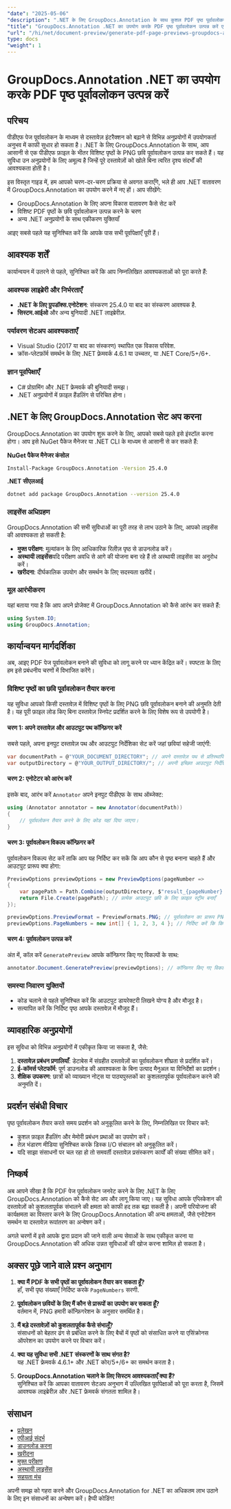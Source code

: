 ```yaml
---
"date": "2025-05-06"
"description": ".NET के लिए GroupDocs.Annotation के साथ कुशल PDF पृष्ठ पूर्वावलोकन बनाने का तरीका जानें। दस्तावेज़ इंटरैक्शन को बेहतर बनाएँ और अपने वर्कफ़्लो को कारगर बनाएँ।"
"title": "GroupDocs.Annotation .NET का उपयोग करके PDF पृष्ठ पूर्वावलोकन उत्पन्न करें एक व्यापक गाइड"
"url": "/hi/net/document-preview/generate-pdf-page-previews-groupdocs-annotation-net/"
type: docs
"weight": 1
---
```


# GroupDocs.Annotation .NET का उपयोग करके PDF पृष्ठ पूर्वावलोकन उत्पन्न करें

## परिचय

पीडीएफ पेज पूर्वावलोकन के माध्यम से दस्तावेज़ इंटरैक्शन को बढ़ाने से विभिन्न अनुप्रयोगों में उपयोगकर्ता अनुभव में काफी सुधार हो सकता है। .NET के लिए GroupDocs.Annotation के साथ, आप आसानी से एक पीडीएफ फ़ाइल के भीतर विशिष्ट पृष्ठों के PNG छवि पूर्वावलोकन उत्पन्न कर सकते हैं। यह सुविधा उन अनुप्रयोगों के लिए अमूल्य है जिन्हें पूरे दस्तावेज़ों को खोले बिना त्वरित दृश्य संदर्भों की आवश्यकता होती है।

इस विस्तृत गाइड में, हम आपको चरण-दर-चरण प्रक्रिया से अवगत कराएँगे, भले ही आप .NET वातावरण में GroupDocs.Annotation का उपयोग करने में नए हों। आप सीखेंगे:
- GroupDocs.Annotation के लिए अपना विकास वातावरण कैसे सेट करें
- विशिष्ट PDF पृष्ठों के छवि पूर्वावलोकन उत्पन्न करने के चरण
- अन्य .NET अनुप्रयोगों के साथ एकीकरण युक्तियाँ

आइए सबसे पहले यह सुनिश्चित करें कि आपके पास सभी पूर्वापेक्षाएँ पूरी हैं।

## आवश्यक शर्तें

कार्यान्वयन में उतरने से पहले, सुनिश्चित करें कि आप निम्नलिखित आवश्यकताओं को पूरा करते हैं:

### आवश्यक लाइब्रेरी और निर्भरताएँ

- **.NET के लिए ग्रुपडॉक्स.एनोटेशन**: संस्करण 25.4.0 या बाद का संस्करण आवश्यक है.
- **सिस्टम.आईओ** और अन्य बुनियादी .NET लाइब्रेरीज़.

### पर्यावरण सेटअप आवश्यकताएँ

- Visual Studio (2017 या बाद का संस्करण) स्थापित एक विकास परिवेश.
- क्रॉस-प्लेटफ़ॉर्म समर्थन के लिए .NET फ़्रेमवर्क 4.6.1 या उच्चतर, या .NET Core/5+/6+.

### ज्ञान पूर्वापेक्षाएँ

- C# प्रोग्रामिंग और .NET फ्रेमवर्क की बुनियादी समझ।
- .NET अनुप्रयोगों में फ़ाइल हैंडलिंग से परिचित होना।

## .NET के लिए GroupDocs.Annotation सेट अप करना

GroupDocs.Annotation का उपयोग शुरू करने के लिए, आपको सबसे पहले इसे इंस्टॉल करना होगा। आप इसे NuGet पैकेज मैनेजर या .NET CLI के माध्यम से आसानी से कर सकते हैं:

**NuGet पैकेज मैनेजर कंसोल**
```bash
Install-Package GroupDocs.Annotation -Version 25.4.0
```

**.NET सीएलआई**
```bash
dotnet add package GroupDocs.Annotation --version 25.4.0
```

### लाइसेंस अधिग्रहण

GroupDocs.Annotation की सभी सुविधाओं का पूरी तरह से लाभ उठाने के लिए, आपको लाइसेंस की आवश्यकता हो सकती है:
- **मुफ्त परीक्षण**: मूल्यांकन के लिए आधिकारिक रिलीज़ पृष्ठ से डाउनलोड करें।
- **अस्थायी लाइसेंस**यदि परीक्षण अवधि से आगे की योजना बना रहे हैं तो अस्थायी लाइसेंस का अनुरोध करें।
- **खरीदना**: दीर्घकालिक उपयोग और समर्थन के लिए सदस्यता खरीदें।

### मूल आरंभीकरण

यहां बताया गया है कि आप अपने प्रोजेक्ट में GroupDocs.Annotation को कैसे आरंभ कर सकते हैं:
```csharp
using System.IO;
using GroupDocs.Annotation;
```

## कार्यान्वयन मार्गदर्शिका

अब, आइए PDF पेज पूर्वावलोकन बनाने की सुविधा को लागू करने पर ध्यान केंद्रित करें। स्पष्टता के लिए हम इसे प्रबंधनीय चरणों में विभाजित करेंगे।

### विशिष्ट पृष्ठों का छवि पूर्वावलोकन तैयार करना

यह सुविधा आपको किसी दस्तावेज़ में विशिष्ट पृष्ठों के लिए PNG छवि पूर्वावलोकन बनाने की अनुमति देती है। यह पूरी फ़ाइल लोड किए बिना दस्तावेज़ स्निपेट प्रदर्शित करने के लिए विशेष रूप से उपयोगी है।

#### चरण 1: अपने दस्तावेज़ और आउटपुट पथ कॉन्फ़िगर करें

सबसे पहले, अपना इनपुट दस्तावेज़ पथ और आउटपुट निर्देशिका सेट करें जहां छवियां सहेजी जाएंगी:
```csharp
var documentPath = @"YOUR_DOCUMENT_DIRECTORY"; // अपने दस्तावेज़ पथ से प्रतिस्थापित करें
var outputDirectory = @"YOUR_OUTPUT_DIRECTORY/"; // अपनी इच्छित आउटपुट निर्देशिका से प्रतिस्थापित करें
```

#### चरण 2: एनोटेटर को आरंभ करें

इसके बाद, आरंभ करें `Annotator` अपने इनपुट पीडीएफ के साथ ऑब्जेक्ट:
```csharp
using (Annotator annotator = new Annotator(documentPath))
{
    // पूर्वावलोकन तैयार करने के लिए कोड यहां दिया जाएगा।
}
```

#### चरण 3: पूर्वावलोकन विकल्प कॉन्फ़िगर करें

पूर्वावलोकन विकल्प सेट करें ताकि आप यह निर्दिष्ट कर सकें कि आप कौन से पृष्ठ बनाना चाहते हैं और आउटपुट प्रारूप क्या होगा:
```csharp
PreviewOptions previewOptions = new PreviewOptions(pageNumber =>
{
    var pagePath = Path.Combine(outputDirectory, $"result_{pageNumber}.png");
    return File.Create(pagePath); // प्रत्येक आउटपुट छवि के लिए फ़ाइल स्ट्रीम बनाएँ
});

previewOptions.PreviewFormat = PreviewFormats.PNG; // पूर्वावलोकन का प्रारूप PNG पर सेट करें.
previewOptions.PageNumbers = new int[] { 1, 2, 3, 4 }; // निर्दिष्ट करें कि किन पृष्ठों के लिए पूर्वावलोकन तैयार करना है.
```

#### चरण 4: पूर्वावलोकन उत्पन्न करें

अंत में, कॉल करें `GeneratePreview` आपके कॉन्फ़िगर किए गए विकल्पों के साथ:
```csharp
annotator.Document.GeneratePreview(previewOptions); // कॉन्फ़िगर किए गए विकल्पों के आधार पर पूर्वावलोकन उत्पन्न करें.
```

### समस्या निवारण युक्तियों

- कोड चलाने से पहले सुनिश्चित करें कि आउटपुट डायरेक्टरी लिखने योग्य है और मौजूद है।
- सत्यापित करें कि निर्दिष्ट पृष्ठ आपके दस्तावेज़ में मौजूद हैं।

## व्यावहारिक अनुप्रयोगों

इस सुविधा को विभिन्न अनुप्रयोगों में एकीकृत किया जा सकता है, जैसे:
1. **दस्तावेज़ प्रबंधन प्रणालियाँ**: डेटाबेस में संग्रहीत दस्तावेज़ों का पूर्वावलोकन शीघ्रता से प्रदर्शित करें।
2. **ई-कॉमर्स प्लेटफॉर्म**: पूर्ण डाउनलोड की आवश्यकता के बिना उत्पाद मैनुअल या विनिर्देशों का प्रदर्शन।
3. **शैक्षिक उपकरण**: छात्रों को व्याख्यान नोट्स या पाठ्यपुस्तकों का कुशलतापूर्वक पूर्वावलोकन करने की अनुमति दें।

## प्रदर्शन संबंधी विचार

पृष्ठ पूर्वावलोकन तैयार करते समय प्रदर्शन को अनुकूलित करने के लिए, निम्नलिखित पर विचार करें:
- कुशल फ़ाइल हैंडलिंग और मेमोरी प्रबंधन प्रथाओं का उपयोग करें।
- तेज़ भंडारण मीडिया सुनिश्चित करके डिस्क I/O संचालन को अनुकूलित करें।
- यदि साझा संसाधनों पर चल रहा हो तो समवर्ती दस्तावेज़ प्रसंस्करण कार्यों की संख्या सीमित करें।

## निष्कर्ष

अब आपने सीखा है कि PDF पेज पूर्वावलोकन जनरेट करने के लिए .NET के लिए GroupDocs.Annotation को कैसे सेट अप और लागू किया जाए। यह सुविधा आपके एप्लिकेशन की दस्तावेज़ों को कुशलतापूर्वक संभालने की क्षमता को काफी हद तक बढ़ा सकती है। अपनी परियोजना की कार्यक्षमता का विस्तार करने के लिए GroupDocs.Annotation की अन्य क्षमताओं, जैसे एनोटेशन समर्थन या दस्तावेज़ रूपांतरण का अन्वेषण करें।

अगले चरणों में इसे आपके द्वारा प्रदान की जाने वाली अन्य सेवाओं के साथ एकीकृत करना या GroupDocs.Annotation की अधिक उन्नत सुविधाओं की खोज करना शामिल हो सकता है।

## अक्सर पूछे जाने वाले प्रश्न अनुभाग

1. **क्या मैं PDF के सभी पृष्ठों का पूर्वावलोकन तैयार कर सकता हूँ?**  
   हाँ, सभी पृष्ठ संख्याएँ निर्दिष्ट करके `PageNumbers` सरणी.

2. **पूर्वावलोकन छवियों के लिए मैं कौन से प्रारूपों का उपयोग कर सकता हूँ?**  
   वर्तमान में, PNG हमारी कॉन्फ़िगरेशन के अनुसार समर्थित है।

3. **मैं बड़े दस्तावेज़ों को कुशलतापूर्वक कैसे संभालूँ?**  
   संसाधनों को बेहतर ढंग से प्रबंधित करने के लिए बैचों में पृष्ठों को संसाधित करने या एसिंक्रोनस ऑपरेशन का उपयोग करने पर विचार करें।

4. **क्या यह सुविधा सभी .NET संस्करणों के साथ संगत है?**  
   यह .NET फ्रेमवर्क 4.6.1+ और .NET कोर/5+/6+ का समर्थन करता है।

5. **GroupDocs.Annotation चलाने के लिए सिस्टम आवश्यकताएँ क्या हैं?**  
   सुनिश्चित करें कि आपका वातावरण सेटअप अनुभाग में उल्लिखित पूर्वापेक्षाओं को पूरा करता है, जिसमें आवश्यक लाइब्रेरीज़ और .NET फ्रेमवर्क संगतता शामिल है।

## संसाधन

- [प्रलेखन](https://docs.groupdocs.com/annotation/net/)
- [एपीआई संदर्भ](https://reference.groupdocs.com/annotation/net/)
- [डाउनलोड करना](https://releases.groupdocs.com/annotation/net/)
- [खरीदना](https://purchase.groupdocs.com/buy)
- [मुफ्त परीक्षण](https://releases.groupdocs.com/annotation/net/)
- [अस्थायी लाइसेंस](https://purchase.groupdocs.com/temporary-license/)
- [सहयता मंच](https://forum.groupdocs.com/c/annotation/) 

अपनी समझ को गहरा करने और GroupDocs.Annotation for .NET का अधिकतम लाभ उठाने के लिए इन संसाधनों का अन्वेषण करें। हैप्पी कोडिंग!